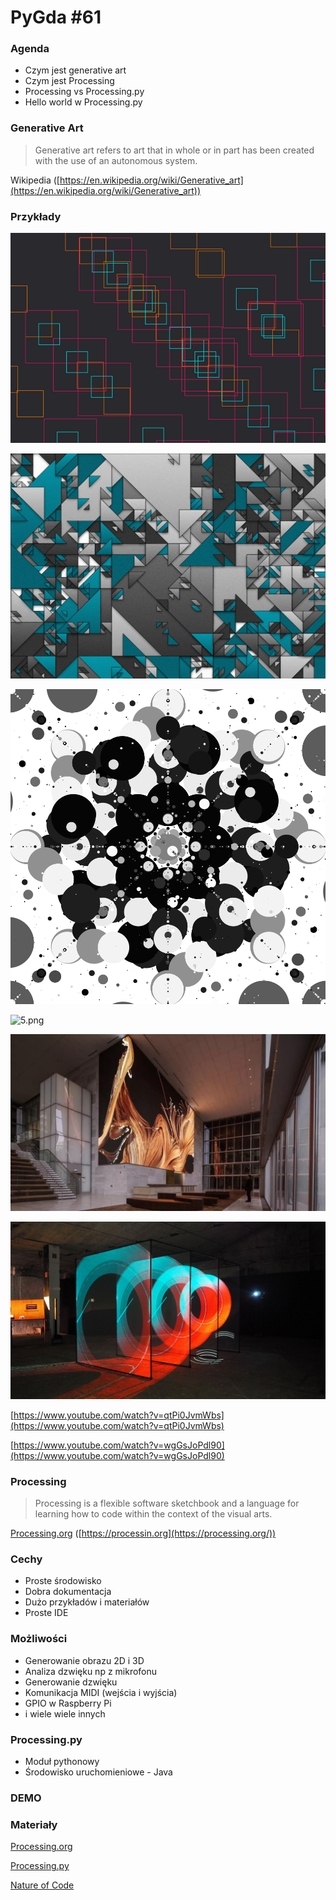 # PyGda #61

### Agenda

- Czym jest generative art
- Czym jest Processing
- Processing vs Processing.py
- Hello world w Processing.py

### Generative Art

> Generative art refers to art that in whole or in part has been created with the use of an autonomous system.

Wikipedia ([https://en.wikipedia.org/wiki/Generative_art](https://en.wikipedia.org/wiki/Generative_art))

### Przykłady

![content/ga1.gif](content/ga1.gif)

![3.jpg](content/3.jpg)

![4.png](content/4.png)

![5.png](content/5.png)

![1.jpg](content/1.jpg)

![2.jpg](content/2.jpg)

[https://www.youtube.com/watch?v=qtPi0JvmWbs](https://www.youtube.com/watch?v=qtPi0JvmWbs)

[https://www.youtube.com/watch?v=wgGsJoPdl90](https://www.youtube.com/watch?v=wgGsJoPdl90)

### Processing

> Processing is a flexible software sketchbook and a language for learning how to code within the context of the visual arts.

[Processing.org](http://processing.org) ([https://processin.org](https://processing.org/))

### Cechy

- Proste środowisko
- Dobra dokumentacja
- Dużo przykładów i materiałów
- Proste IDE

### Możliwości

- Generowanie obrazu 2D i 3D
- Analiza dzwięku np z mikrofonu
- Generowanie dzwięku
- Komunikacja MIDI (wejścia i wyjścia)
- GPIO w Raspberry Pi
- i wiele wiele innych

### Processing.py

- Moduł pythonowy
- Środowisko uruchomieniowe - Java

### DEMO


### Materiały

[Processing.org](https://processing.org/)

[Processing.py](https://py.processing.org/)

[Nature of Code](https://natureofcode.com/)


